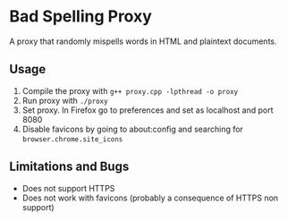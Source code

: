# Bad Spelling Proxy
A proxy that randomly mispells words in HTML and plaintext documents.


## Usage
 1. Compile the proxy with `g++ proxy.cpp -lpthread -o proxy`
 2. Run proxy with `./proxy`
 3. Set proxy. In Firefox go to preferences and set as localhost and port 8080
 4. Disable favicons by going to about:config and searching for `browser.chrome.site_icons`

## Limitations and Bugs
 - Does not support HTTPS
 - Does not work with favicons (probably a consequence of HTTPS non support)